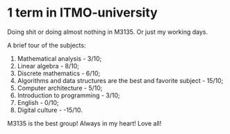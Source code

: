 # 1 term in ITMO-university
Doing shit or doing almost nothing in M3135.
Or just my working days.


A brief tour of the subjects:
1. Mathematical analysis - 3/10;
2. Linear algebra - 8/10;
3. Discrete mathematics - 6/10;
4. Algorithms and data structures are the best and favorite subject - 15/10;
5. Computer architecture - 5/10;
6. Introduction to programming - 3/10;
7. English - 0/10;
8. Digital culture - -15/10.

M3135 is the best group! Always in my heart!
Love all! 
